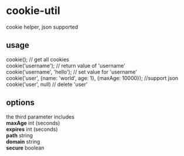 # cookie-util
cookie helper, json supported

## usage
cookie();                     // get all cookies  
cookie('username');           // return value of 'username'  
cookie('username', 'hello');  // set value for 'username'   
cookie('user', {name: 'world', age: 1}, {maxAge: 10000});   //support json  
cookie('user', null)          // delete 'user'   

## options
the third parameter includes  
**maxAge**  int (seconds)  
**expires** int (seconds)  
**path**    string  
**domain**  string  
**secure**  boolean  
